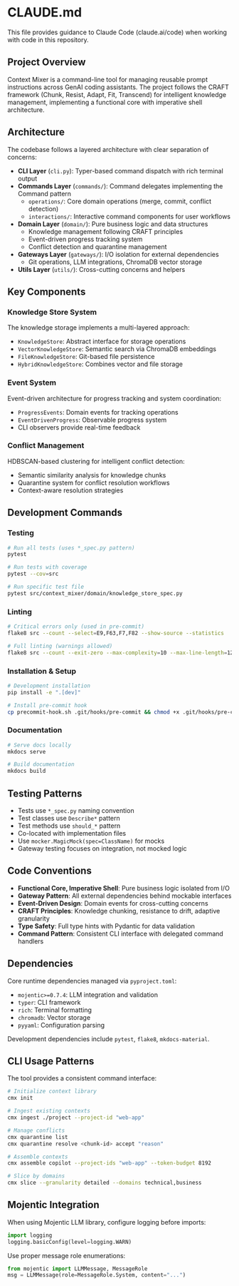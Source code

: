 # CLAUDE.md

This file provides guidance to Claude Code (claude.ai/code) when working with code in this repository.

## Project Overview

Context Mixer is a command-line tool for managing reusable prompt instructions across GenAI coding assistants. The project follows the CRAFT framework (Chunk, Resist, Adapt, Fit, Transcend) for intelligent knowledge management, implementing a functional core with imperative shell architecture.

## Architecture

The codebase follows a layered architecture with clear separation of concerns:

- **CLI Layer** (`cli.py`): Typer-based command dispatch with rich terminal output
- **Commands Layer** (`commands/`): Command delegates implementing the Command pattern
  - `operations/`: Core domain operations (merge, commit, conflict detection)  
  - `interactions/`: Interactive command components for user workflows
- **Domain Layer** (`domain/`): Pure business logic and data structures
  - Knowledge management following CRAFT principles
  - Event-driven progress tracking system
  - Conflict detection and quarantine management
- **Gateways Layer** (`gateways/`): I/O isolation for external dependencies
  - Git operations, LLM integrations, ChromaDB vector storage
- **Utils Layer** (`utils/`): Cross-cutting concerns and helpers

## Key Components

### Knowledge Store System
The knowledge storage implements a multi-layered approach:
- `KnowledgeStore`: Abstract interface for storage operations
- `VectorKnowledgeStore`: Semantic search via ChromaDB embeddings  
- `FileKnowledgeStore`: Git-based file persistence
- `HybridKnowledgeStore`: Combines vector and file storage

### Event System
Event-driven architecture for progress tracking and system coordination:
- `ProgressEvents`: Domain events for tracking operations
- `EventDrivenProgress`: Observable progress system
- CLI observers provide real-time feedback

### Conflict Management
HDBSCAN-based clustering for intelligent conflict detection:
- Semantic similarity analysis for knowledge chunks
- Quarantine system for conflict resolution workflows
- Context-aware resolution strategies

## Development Commands

### Testing
```bash
# Run all tests (uses *_spec.py pattern)
pytest

# Run tests with coverage
pytest --cov=src

# Run specific test file
pytest src/context_mixer/domain/knowledge_store_spec.py
```

### Linting
```bash
# Critical errors only (used in pre-commit)
flake8 src --count --select=E9,F63,F7,F82 --show-source --statistics

# Full linting (warnings allowed)
flake8 src --count --exit-zero --max-complexity=10 --max-line-length=127 --statistics --ignore=F401
```

### Installation & Setup
```bash
# Development installation
pip install -e ".[dev]"

# Install pre-commit hook
cp precommit-hook.sh .git/hooks/pre-commit && chmod +x .git/hooks/pre-commit
```

### Documentation
```bash
# Serve docs locally
mkdocs serve

# Build documentation
mkdocs build
```

## Testing Patterns

- Tests use `*_spec.py` naming convention
- Test classes use `Describe*` pattern
- Test methods use `should_*` pattern  
- Co-located with implementation files
- Use `mocker.MagicMock(spec=ClassName)` for mocks
- Gateway testing focuses on integration, not mocked logic

## Code Conventions

- **Functional Core, Imperative Shell**: Pure business logic isolated from I/O
- **Gateway Pattern**: All external dependencies behind mockable interfaces
- **Event-Driven Design**: Domain events for cross-cutting concerns
- **CRAFT Principles**: Knowledge chunking, resistance to drift, adaptive granularity
- **Type Safety**: Full type hints with Pydantic for data validation
- **Command Pattern**: Consistent CLI interface with delegated command handlers

## Dependencies

Core runtime dependencies managed via `pyproject.toml`:
- `mojentic>=0.7.4`: LLM integration and validation
- `typer`: CLI framework  
- `rich`: Terminal formatting
- `chromadb`: Vector storage
- `pyyaml`: Configuration parsing

Development dependencies include `pytest`, `flake8`, `mkdocs-material`.

## CLI Usage Patterns

The tool provides a consistent command interface:
```bash
# Initialize context library
cmx init

# Ingest existing contexts  
cmx ingest ./project --project-id "web-app"

# Manage conflicts
cmx quarantine list
cmx quarantine resolve <chunk-id> accept "reason"

# Assemble contexts
cmx assemble copilot --project-ids "web-app" --token-budget 8192

# Slice by domains
cmx slice --granularity detailed --domains technical,business
```

## Mojentic Integration

When using Mojentic LLM library, configure logging before imports:
```python
import logging
logging.basicConfig(level=logging.WARN)
```

Use proper message role enumerations:
```python
from mojentic import LLMMessage, MessageRole
msg = LLMMessage(role=MessageRole.System, content="...")
```